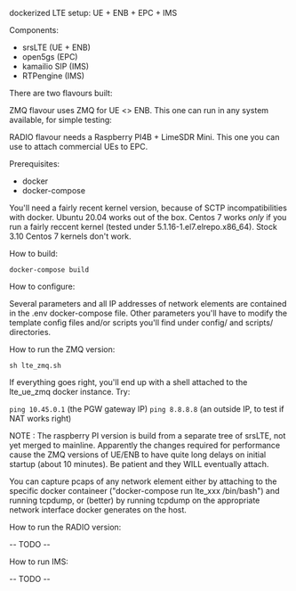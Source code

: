 

dockerized LTE setup: UE + ENB + EPC + IMS

 
Components:
 * srsLTE (UE + ENB)
 * open5gs (EPC)
 * kamailio SIP (IMS)
 * RTPengine (IMS)


There are two flavours built:


ZMQ flavour uses ZMQ for UE <> ENB. This one can run in any system
available, for simple testing: 


RADIO flavour needs a Raspberry PI4B + LimeSDR Mini. This one you can
use to attach commercial UEs to EPC.  



Prerequisites:
 * docker
 * docker-compose


You'll need a fairly recent kernel version, because of SCTP
incompatibilities with docker. Ubuntu 20.04 works out of the box.
Centos 7 works *only* if you run a fairly reccent kernel (tested under
5.1.16-1.el7.elrepo.x86_64). Stock 3.10 Centos 7 kernels don't work. 


How to build: 

```
docker-compose build
```

How to configure:

Several parameters and all IP addresses of network elements are contained in
the .env docker-compose file. Other parameters you'll have to modify the
template config files and/or scripts you'll find under config/ and scripts/
directories. 


How to run the ZMQ version: 

```
sh lte_zmq.sh
```

If everything goes right, you'll end up with a shell attached to the
lte_ue_zmq docker instance. Try: 

```ping 10.45.0.1``` (the PGW gateway IP) 
```ping 8.8.8.8``` (an outside IP, to test if NAT works right) 

NOTE : The raspberry PI version is build from a separate tree of srsLTE, not
yet merged to mainline. Apparently the changes required for performance
cause the ZMQ versions of UE/ENB to have quite long delays on initial
startup (about 10 minutes). Be patient and they WILL eventually attach.



You can capture pcaps of any network element either by attaching to the
specific docker containeer ("docker-compose run lte_xxx /bin/bash") and
running tcpdump, or (better) by running tcpdump on the appropriate network
interface docker generates on the host.


How to run the RADIO version: 

-- TODO --

How to run IMS: 

-- TODO --
